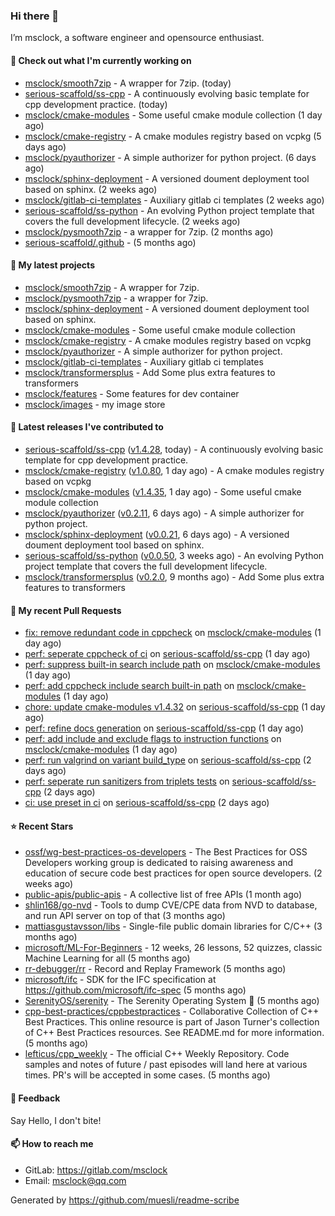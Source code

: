 ### Hi there 👋

I’m msclock, a software engineer and opensource enthusiast.

#### 👷 Check out what I'm currently working on

- [msclock/smooth7zip](https://github.com/msclock/smooth7zip) - A wrapper for 7zip. (today)
- [serious-scaffold/ss-cpp](https://github.com/serious-scaffold/ss-cpp) - A continuously evolving basic template for cpp development practice. (today)
- [msclock/cmake-modules](https://github.com/msclock/cmake-modules) - Some useful cmake module collection (1 day ago)
- [msclock/cmake-registry](https://github.com/msclock/cmake-registry) - A cmake modules registry based on vcpkg (5 days ago)
- [msclock/pyauthorizer](https://github.com/msclock/pyauthorizer) - A simple authorizer for python project. (6 days ago)
- [msclock/sphinx-deployment](https://github.com/msclock/sphinx-deployment) - A versioned doument deployment tool based on sphinx. (2 weeks ago)
- [msclock/gitlab-ci-templates](https://github.com/msclock/gitlab-ci-templates) - Auxiliary gitlab ci templates (2 weeks ago)
- [serious-scaffold/ss-python](https://github.com/serious-scaffold/ss-python) - An evolving Python project template that covers the full development lifecycle. (2 weeks ago)
- [msclock/pysmooth7zip](https://github.com/msclock/pysmooth7zip) - a wrapper for 7zip. (2 months ago)
- [serious-scaffold/.github](https://github.com/serious-scaffold/.github) -  (5 months ago)

#### 🌱 My latest projects

- [msclock/smooth7zip](https://github.com/msclock/smooth7zip) - A wrapper for 7zip.
- [msclock/pysmooth7zip](https://github.com/msclock/pysmooth7zip) - a wrapper for 7zip.
- [msclock/sphinx-deployment](https://github.com/msclock/sphinx-deployment) - A versioned doument deployment tool based on sphinx.
- [msclock/cmake-modules](https://github.com/msclock/cmake-modules) - Some useful cmake module collection
- [msclock/cmake-registry](https://github.com/msclock/cmake-registry) - A cmake modules registry based on vcpkg
- [msclock/pyauthorizer](https://github.com/msclock/pyauthorizer) - A simple authorizer for python project.
- [msclock/gitlab-ci-templates](https://github.com/msclock/gitlab-ci-templates) - Auxiliary gitlab ci templates
- [msclock/transformersplus](https://github.com/msclock/transformersplus) - Add Some plus extra features to transformers
- [msclock/features](https://github.com/msclock/features) - Some features for dev container
- [msclock/images](https://github.com/msclock/images) - my image store

#### 🔭 Latest releases I've contributed to

- [serious-scaffold/ss-cpp](https://github.com/serious-scaffold/ss-cpp) ([v1.4.28](https://github.com/serious-scaffold/ss-cpp/releases/tag/v1.4.28), today) - A continuously evolving basic template for cpp development practice.
- [msclock/cmake-registry](https://github.com/msclock/cmake-registry) ([v1.0.80](https://github.com/msclock/cmake-registry/releases/tag/v1.0.80), 1 day ago) - A cmake modules registry based on vcpkg
- [msclock/cmake-modules](https://github.com/msclock/cmake-modules) ([v1.4.35](https://github.com/msclock/cmake-modules/releases/tag/v1.4.35), 1 day ago) - Some useful cmake module collection
- [msclock/pyauthorizer](https://github.com/msclock/pyauthorizer) ([v0.2.11](https://github.com/msclock/pyauthorizer/releases/tag/v0.2.11), 6 days ago) - A simple authorizer for python project.
- [msclock/sphinx-deployment](https://github.com/msclock/sphinx-deployment) ([v0.0.21](https://github.com/msclock/sphinx-deployment/releases/tag/v0.0.21), 6 days ago) - A versioned doument deployment tool based on sphinx.
- [serious-scaffold/ss-python](https://github.com/serious-scaffold/ss-python) ([v0.0.50](https://github.com/serious-scaffold/ss-python/releases/tag/v0.0.50), 3 weeks ago) - An evolving Python project template that covers the full development lifecycle.
- [msclock/transformersplus](https://github.com/msclock/transformersplus) ([v0.2.0](https://github.com/msclock/transformersplus/releases/tag/v0.2.0), 9 months ago) - Add Some plus extra features to transformers

#### 🔨 My recent Pull Requests

- [fix: remove redundant code in cppcheck](https://github.com/msclock/cmake-modules/pull/103) on [msclock/cmake-modules](https://github.com/msclock/cmake-modules) (1 day ago)
- [perf: seperate cppcheck of ci](https://github.com/serious-scaffold/ss-cpp/pull/213) on [serious-scaffold/ss-cpp](https://github.com/serious-scaffold/ss-cpp) (1 day ago)
- [perf: suppress built-in search include path](https://github.com/msclock/cmake-modules/pull/102) on [msclock/cmake-modules](https://github.com/msclock/cmake-modules) (1 day ago)
- [perf: add cppcheck include search built-in path](https://github.com/msclock/cmake-modules/pull/101) on [msclock/cmake-modules](https://github.com/msclock/cmake-modules) (1 day ago)
- [chore: update cmake-modules v1.4.32](https://github.com/serious-scaffold/ss-cpp/pull/212) on [serious-scaffold/ss-cpp](https://github.com/serious-scaffold/ss-cpp) (1 day ago)
- [perf: refine docs generation](https://github.com/serious-scaffold/ss-cpp/pull/211) on [serious-scaffold/ss-cpp](https://github.com/serious-scaffold/ss-cpp) (1 day ago)
- [perf: add include and exclude flags to instruction functions](https://github.com/msclock/cmake-modules/pull/100) on [msclock/cmake-modules](https://github.com/msclock/cmake-modules) (1 day ago)
- [perf: run valgrind on variant build_type](https://github.com/serious-scaffold/ss-cpp/pull/210) on [serious-scaffold/ss-cpp](https://github.com/serious-scaffold/ss-cpp) (2 days ago)
- [perf: seperate run sanitizers from triplets tests](https://github.com/serious-scaffold/ss-cpp/pull/209) on [serious-scaffold/ss-cpp](https://github.com/serious-scaffold/ss-cpp) (2 days ago)
- [ci: use preset in ci](https://github.com/serious-scaffold/ss-cpp/pull/208) on [serious-scaffold/ss-cpp](https://github.com/serious-scaffold/ss-cpp) (2 days ago)

#### ⭐ Recent Stars

- [ossf/wg-best-practices-os-developers](https://github.com/ossf/wg-best-practices-os-developers) - The Best Practices for OSS Developers working group is dedicated to raising awareness and education of secure code best practices for open source developers. (2 weeks ago)
- [public-apis/public-apis](https://github.com/public-apis/public-apis) - A collective list of free APIs (1 month ago)
- [shlin168/go-nvd](https://github.com/shlin168/go-nvd) - Tools to dump CVE/CPE data from NVD to database, and run API server on top of that (3 months ago)
- [mattiasgustavsson/libs](https://github.com/mattiasgustavsson/libs) - Single-file public domain libraries for C/C&#43;&#43; (3 months ago)
- [microsoft/ML-For-Beginners](https://github.com/microsoft/ML-For-Beginners) - 12 weeks, 26 lessons, 52 quizzes, classic Machine Learning for all (5 months ago)
- [rr-debugger/rr](https://github.com/rr-debugger/rr) - Record and Replay Framework (5 months ago)
- [microsoft/ifc](https://github.com/microsoft/ifc) - SDK for the IFC specification at https://github.com/microsoft/ifc-spec (5 months ago)
- [SerenityOS/serenity](https://github.com/SerenityOS/serenity) - The Serenity Operating System 🐞 (5 months ago)
- [cpp-best-practices/cppbestpractices](https://github.com/cpp-best-practices/cppbestpractices) - Collaborative Collection of C&#43;&#43; Best Practices. This online resource is part of Jason Turner&#39;s collection of C&#43;&#43; Best Practices resources. See README.md for more information. (5 months ago)
- [lefticus/cpp_weekly](https://github.com/lefticus/cpp_weekly) - The official C&#43;&#43; Weekly Repository. Code samples and notes of future / past episodes will land here at various times. PR&#39;s will be accepted in some cases. (5 months ago)

#### 💬 Feedback

Say Hello, I don't bite!

#### 📫 How to reach me

- GitLab: https://gitlab.com/msclock
- Email: msclock@qq.com

Generated by https://github.com/muesli/readme-scribe

